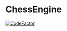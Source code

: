 # ChessEngine
[![CodeFactor](https://www.codefactor.io/repository/github/chadau/chessengine/badge)](https://www.codefactor.io/repository/github/chadau/chessengine)

